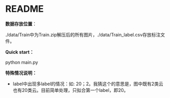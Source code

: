 # README

**数据存放位置**：

./data/Train中为Train.zip解压后的所有图片，./data/Train_label.csv存放标注文件。

**Quick start：**

 python main.py

**特殊情况说明：**

- label中出现多label的情况：如: 20；2。我猜这个的意思是，图中既有2类云也有20类云。目前简单处理，只拟合第一个label，即20。